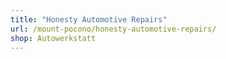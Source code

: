 ```yaml
---
title: "Honesty Automotive Repairs"
url: /mount-pocono/honesty-automotive-repairs/
shop: Autowerkstatt
---
```

